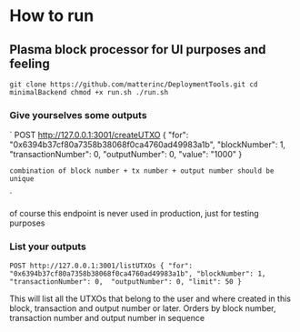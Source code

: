 # How to run 

## Plasma block processor for UI purposes and feeling
`
    git clone https://github.com/matterinc/DeploymentTools.git
    cd minimalBackend
    chmod +x run.sh
    ./run.sh
`

### Give yourselves some outputs
`
    POST
    http://127.0.0.1:3001/createUTXO
    {
        "for": "0x6394b37cf80a7358b38068f0ca4760ad49983a1b",
        "blockNumber": 1, 
        "transactionNumber": 0, 
        "outputNumber": 0, 
        "value": "1000"
    }

    combination of block number + tx number + output number should be unique
`

of course this endpoint is never used in production, just for testing purposes

### List your outputs
`
    POST
    http://127.0.0.1:3001/listUTXOs
    {
        "for": "0x6394b37cf80a7358b38068f0ca4760ad49983a1b",
        "blockNumber": 1, 
        "transactionNumber": 0, 
        "outputNumber": 0,
        "limit": 50
    }
`

This will list all the UTXOs that belong to the user and where created in this block, transaction and output number or later. Orders by block number, transaction number and output number in sequence